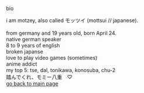bio

i am motzey, also called モッツイ (mottsui // japanese). <br>
<br>
from germany and 19 years old, born April 24. <br>
native german speaker <br>
8 to 9 years of english <br>
broken japanse <br>
love to play video games (sometimes) <br>
anime addict <br>
my top 5: tse, dal, tonikawa, konosuba, chu-2 <br>
踏んでくれ、モミー八重　♡
<br>
<a href="https://github.com/mosstui-senpai">go back to main page </a>
